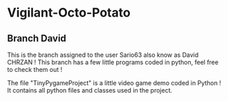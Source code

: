 # Vigilant-Octo-Potato
## Branch David

This is the branch assigned to the user Sario63 also know as David CHRZAN !
This branch has a few little programs coded in python, feel free to check them out !

The file "TinyPygameProject" is a little video game demo coded in Python !
It contains all python files and classes used in the project.
